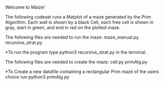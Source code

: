 Welcome to Maize! 

The following codeset runs a Matplot of a maze generated by the Prim Algorithm. Each wall is shown by a black Cell, each free cell is shown in gray, start in green, and end in red on the plotted maze. 

The following files are needed to run the maze:
maze_manual.py
recursive_strat.py

*To run the program type python3 recursive_strat.py in the terminal.

The following files are needed to create the maze: 
cell.py
primAlg.py

*To Create a new datafile containing a rectangular Prim maze of the users choice run python3 primAlg.py
